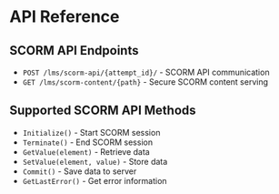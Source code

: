 # API Reference

## SCORM API Endpoints

- `POST /lms/scorm-api/{attempt_id}/` - SCORM API communication
- `GET /lms/scorm-content/{path}` - Secure SCORM content serving

## Supported SCORM API Methods

- `Initialize()` - Start SCORM session
- `Terminate()` - End SCORM session
- `GetValue(element)` - Retrieve data
- `SetValue(element, value)` - Store data
- `Commit()` - Save data to server
- `GetLastError()` - Get error information
